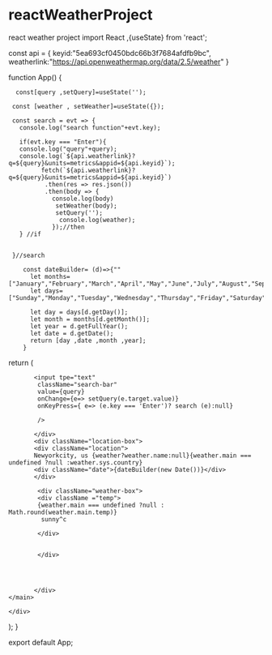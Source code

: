 # reactWeatherProject
react weather project
import React ,{useState} from 'react';

const api = {
  keyid:"5ea693cf0450bdc66b3f7684afdfb9bc",
  weatherlink:"https://api.openweathermap.org/data/2.5/weather"
  }



function App() {

 
      const[query ,setQuery]=useState('');
      
     const [weather , setWeather]=useState({});

     const search = evt => {
       console.log("search function"+evt.key);
              
       if(evt.key === "Enter"){
       console.log("query"+query);
       console.log(`${api.weatherlink}?q=${query}&units=metrics&appid=${api.keyid}`);
             fetch(`${api.weatherlink}?q=${query}&units=metrics&appid=${api.keyid}`)
              .then(res => res.json())
              .then(body => {
                console.log(body)
                 setWeather(body);
                 setQuery('');
                  console.log(weather);
                });//then
       } //if
             

     }//search

        const dateBuilder= (d)=>{""
          let months=["January","February","March","April","May","June","July","August","September","October","November","December"];
          let days=["Sunday","Monday","Tuesday","Wednesday","Thursday","Friday","Saturday"];

          let day = days[d.getDay()];
          let month = months[d.getMonth()];
          let year = d.getFullYear();
          let date = d.getDate();
          return [day ,date ,month ,year];
        }  

  return (
    <div className="app">
    <main>
           <div className="search-box">

           <input tpe="text"
            className="search-bar"
            value={query}
            onChange={e=> setQuery(e.target.value)}
            onKeyPress={ e=> (e.key === 'Enter')? search (e):null}

            />
            
           </div>
           <div className="location-box">
           <div className="location">
           Newyorkcity, us {weather?weather.name:null}{weather.main === undefined ?null :weather.sys.country}
           <div className="date">{dateBuilder(new Date())}</div>
           </div>

            <div className="weather-box">
            <div className ="temp">
            {weather.main === undefined ?null : Math.round(weather.main.temp)}
             sunny^c

            </div>


            </div>

             
              

           </div>
    </main>
      
    </div>
  );
}

export default App;
